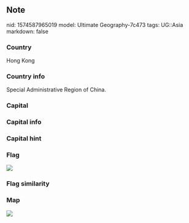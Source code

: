 ## Note
nid: 1574587965019
model: Ultimate Geography-7c473
tags: UG::Asia
markdown: false

### Country
Hong Kong

### Country info
Special Administrative Region of China.

### Capital


### Capital info


### Capital hint


### Flag
<img src="ug-flag-hong_kong.svg">

### Flag similarity


### Map
<img src="ug-map-hong_kong.png">
